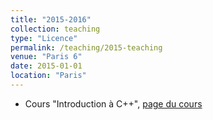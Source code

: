 ```yaml
---
title: "2015-2016"
collection: teaching
type: "Licence"
permalink: /teaching/2015-teaching
venue: "Paris 6"
date: 2015-01-01
location: "Paris"
---
```


- Cours "Introduction à C++", [page du cours](http://www.normalesup.org/~dsimon/enseignement/cplusplus/)
